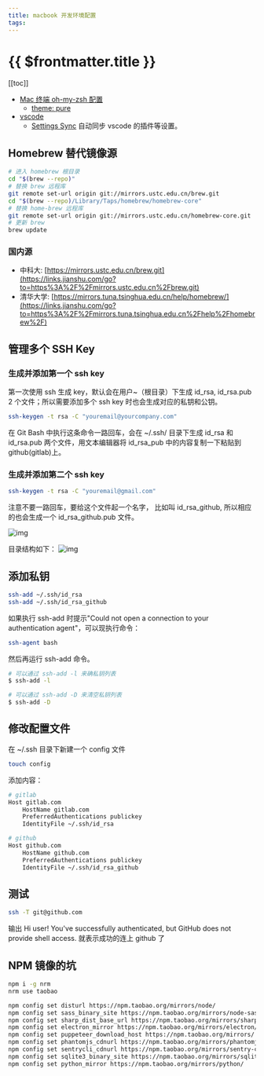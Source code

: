```yaml
---
title: macbook 开发环境配置
tags:
---
```


# {{ $frontmatter.title }}

[[toc]]

- [Mac 终端 oh-my-zsh 配置](https://www.jianshu.com/p/64344229778a)
  - [theme: pure](https://github.com/sindresorhus/pure)
- [vscode](https://code.visualstudio.com/docs/?dv=osx)
  - [Settings Sync](https://code.visualstudio.com/docs/editor/settings-sync) 自动同步 vscode 的插件等设置。

## Homebrew 替代镜像源

```sh
# 进入 homebrew 根目录
cd "$(brew --repo)"
# 替换 brew 远程库
git remote set-url origin git://mirrors.ustc.edu.cn/brew.git
cd "$(brew --repo)/Library/Taps/homebrew/homebrew-core"
# 替换 home-brew 远程库
git remote set-url origin git://mirrors.ustc.edu.cn/homebrew-core.git
# 更新 brew
brew update
```

### 国内源

- 中科大: [https://mirrors.ustc.edu.cn/brew.git](https://links.jianshu.com/go?to=https%3A%2F%2Fmirrors.ustc.edu.cn%2Fbrew.git)
- 清华大学: [https://mirrors.tuna.tsinghua.edu.cn/help/homebrew/](https://links.jianshu.com/go?to=https%3A%2F%2Fmirrors.tuna.tsinghua.edu.cn%2Fhelp%2Fhomebrew%2F)

## 管理多个 SSH Key

### 生成并添加第一个 ssh key

第一次使用 ssh 生成 key，默认会在用户~（根目录）下生成 id_rsa, id_rsa.pub 2 个文件；所以需要添加多个 ssh key 时也会生成对应的私钥和公钥。

```bash
ssh-keygen -t rsa -C "youremail@yourcompany.com"
```

在 Git Bash 中执行这条命令一路回车，会在 ~/.ssh/ 目录下生成 id_rsa 和 id_rsa.pub 两个文件，用文本编辑器将 id_rsa_pub 中的内容复制一下粘贴到 github(gitlab)上。

### 生成并添加第二个 ssh key

```bash
ssh-keygen -t rsa -C "youremail@gmail.com"
```

注意不要一路回车，要给这个文件起一个名字， 比如叫 id_rsa_github, 所以相应的也会生成一个 id_rsa_github.pub 文件。

![img](https://images0.cnblogs.com/blog/282019/201409/091222268402433)

目录结构如下：
![img](https://images0.cnblogs.com/blog/282019/201409/091222046992263)

## 添加私钥

```bash
ssh-add ~/.ssh/id_rsa
ssh-add ~/.ssh/id_rsa_github
```

如果执行 ssh-add 时提示"Could not open a connection to your authentication agent"，可以现执行命令：

```bash
ssh-agent bash
```

然后再运行 ssh-add 命令。

```bash
# 可以通过 ssh-add -l 来确私钥列表
$ ssh-add -l

# 可以通过 ssh-add -D 来清空私钥列表
$ ssh-add -D
```

## 修改配置文件

在 ~/.ssh 目录下新建一个 config 文件

```bash
touch config
```

添加内容：

```bash
# gitlab
Host gitlab.com
    HostName gitlab.com
    PreferredAuthentications publickey
    IdentityFile ~/.ssh/id_rsa

# github
Host github.com
    HostName github.com
    PreferredAuthentications publickey
    IdentityFile ~/.ssh/id_rsa_github
```

## 测试

```bash
ssh -T git@github.com
```

输出
Hi user! You've successfully authenticated, but GitHub does not provide shell access. 就表示成功的连上 github 了

## NPM 镜像的坑

```sh
npm i -g nrm
nrm use taobao

npm config set disturl https://npm.taobao.org/mirrors/node/
npm config set sass_binary_site https://npm.taobao.org/mirrors/node-sass/
npm config set sharp_dist_base_url https://npm.taobao.org/mirrors/sharp-libvips/
npm config set electron_mirror https://npm.taobao.org/mirrors/electron/
npm config set puppeteer_download_host https://npm.taobao.org/mirrors/
npm config set phantomjs_cdnurl https://npm.taobao.org/mirrors/phantomjs/
npm config set sentrycli_cdnurl https://npm.taobao.org/mirrors/sentry-cli/
npm config set sqlite3_binary_site https://npm.taobao.org/mirrors/sqlite3/
npm config set python_mirror https://npm.taobao.org/mirrors/python/
```
